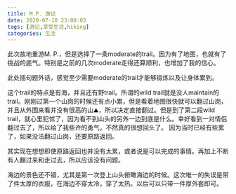 ```yaml
---
title: M.P. 游记
date: 2020-07-18 23:08:03
tags: [游记,享受生活,hiking]
categories: 生活
---
```

<!---
Mori Point Loop Trail
-->
此次故地重游M. P.，但是选择了一条moderate的trail。因为有了地图，也就有了挑战的底气。特别是之前的几次moderate走得还算顺利，也增加了我的信心。

此处插句题外话，感觉至少需要moderate的trail才能够锻炼以及让身体累到。

这个trail的特点是有海，并且还有野trail。所谓的wild trail就是没人maintain的trail。刚刚过第一个山岗的时候还有点小累，但是看着地图很快就可以翻过山岗，并且从外围来看并没有很高的山⛰，所以决定直接翻过。但是到了第二段wild trail，就心里犯怵了，因为看不到山头的另外一边到底是什么。幸好看到一对情侣翻过去了，所以给了我些许的勇气，不然真的很想回头了。 因为当时已经有些累了，如果没法翻过山岗，还要原路返回。

其实现在想想即使原路返回也并没有太累，或者说是可以完成的事情。再加上不断有人翻过来和走过去，所以应该没有问题。

海边的景色还不错，尤其是第一次登上山头俯瞰海边的时候。这次唯一的失误是带了件太厚的衣服，在海边不穿太冷，穿了太热。以后可以只带一件厚外套即可。